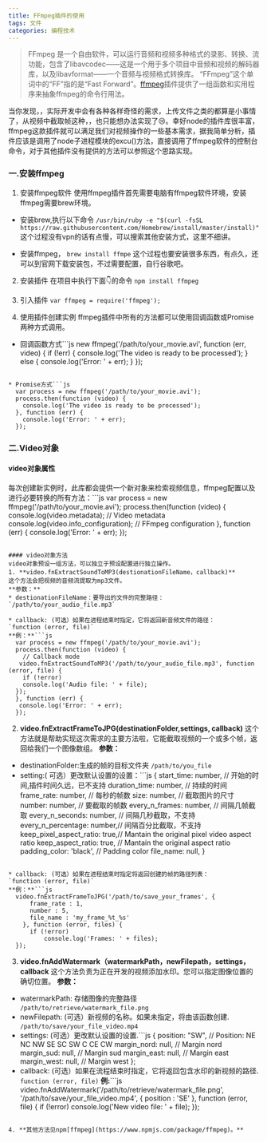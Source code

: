 ```yaml
---
title: FFmpeg插件的使用
tags: 文件
categories: 编程技术
---
```


> FFmpeg 是一个自由软件，可以运行音频和视频多种格式的录影、转换、流功能，包含了libavcodec——这是一个用于多个项目中音频和视频的解码器库，以及libavformat——一个音频与视频格式转换库。 “FFmpeg”这个单词中的“FF”指的是“Fast Forward”。[ffmpeg](https://www.npmjs.com/package/ffmpeg)插件提供了一组函数和实用程序来抽象ffmpeg的命令行用法。

<!--more-->

当你发现，，实际开发中会有各种各样奇怪的需求，上传文件之类的都算是小事情了，从视频中截取帧这种，，也只能想办法实现了😢。幸好node的插件库很丰富，ffmpeg这款插件就可以满足我们对视频操作的一些基本需求，据我简单分析，插件应该是调用了node子进程模块的excu()方法，直接调用了ffmpeg软件的控制台命令，对于其他插件没有提供的方法可以参照这个思路实现。

### 一.安装ffmpeg
1. 安装ffmpeg软件
使用ffmpeg插件首先需要电脑有ffmpeg软件环境，安装ffmpeg需要brew环境。
* 安装brew,执行以下命令
  `/usr/bin/ruby -e "$(curl -fsSL https://raw.githubusercontent.com/Homebrew/install/master/install)"`
  这个过程没有vpn的话有点慢，可以搜索其他安装方式，这里不细讲。

* 安装ffmpeg，
`brew install ffmpe`
 这个过程也要安装很多东西，有点久，还可以到官网下载安装包，不过需要配置，自行谷歌吧。

2. 安装插件
在项目中执行下面👇的命令
`npm install ffmpeg`

3. 引入插件
`var ffmpeg = require('ffmpeg');`

4. 使用插件创建实例
ffmpeg插件中所有的方法都可以使用回调函数或Promise两种方式调用。
* 回调函数方式```js
  new ffmpeg('/path/to/your_movie.avi', function (err, video) {
   if (!err) {
       console.log('The video is ready to be processed');
   } else {
       console.log('Error: ' + err);
    }
  });
```

* Promise方式```js
  var process = new ffmpeg('/path/to/your_movie.avi');
  process.then(function (video) {
    console.log('The video is ready to be processed');
  }, function (err) {
    console.log('Error: ' + err);
  });
```

### 二.Video对象
#### video对象属性
每次创建新实例时，此库都会提供一个新对象来检索视频信息，ffmpeg配置以及进行必要转换的所有方法：```js
  var process = new ffmpeg('/path/to/your_movie.avi');
  process.then(function (video) {
    console.log(video.metadata);   // Video metadata
    console.log(video.info_configuration);    // FFmpeg configuration
  }, function (err) {
    console.log('Error: ' + err);
  });
```

#### video对象方法
video对象预设一组方法，可以独立于预设配置进行独立操作。
1. **video.fnExtractSoundToMP3(destionationFileName，callback)**
这个方法会把视频的音频流提取为mp3文件。
**参数：**
* destionationFileName：要导出的文件的完整路径：
`/path/to/your_audio_file.mp3`

* callback: (可选）如果在进程结束时指定，它将返回新音频文件的路径：
`function (error, file)`
**例：**```js
  var process = new ffmpeg('/path/to/your_movie.avi');
  process.then(function (video) {
    // Callback mode
   video.fnExtractSoundToMP3('/path/to/your_audio_file.mp3', function (error, file) {
    if (!error)
    console.log('Audio file: ' + file);
  });
  }, function (err) {
   console.log('Error: ' + err);
  });
```

2. **video.fnExtractFrameToJPG(destinationFolder,settings, callback)**
这个方法就是帮助实现这次需求的主要方法啦，它能截取视频的一个或多个帧，返回给我们一个图像数组。
**参数：**
* destinationFolder:生成的帧的目标文件夹
`/path/to/you_file`
* setting:( 可选）更改默认设置的设置：```js
  {
    start_time: number,        // 开始的时间,插件时间久远，已不支持
    duration_time: number,     // 持续的时间
    frame_rate: number,        // 每秒的帧数
    size: number,              // 截取图片的尺寸
    number: number,            // 要截取的帧数
    every_n_frames: number,    // 间隔几帧截取
    every_n_seconds: number,   // 间隔几秒截取，不支持
    every_n_percentage: number,// 间隔百分比截取，不支持
    keep_pixel_aspect_ratio: true,// Mantain the original pixel video aspect ratio
    keep_aspect_ratio: true, // Mantain the original aspect ratio
    padding_color: 'black',  // Padding color
    file_name: null,
  }
```

* callback: (可选）如果在进程结束时指定将返回创建的帧的路径列表：
`function (error, file)`
**例：**```js
  video.fnExtractFrameToJPG('/path/to/save_your_frames', {
      frame_rate : 1,
      number : 5,
      file_name : 'my_frame_%t_%s'
    }, function (error, files) {
      if (!error)
          console.log('Frames: ' + files);
  });
```

3. **video.fnAddWatermark（watermarkPath，newFilepath，settings，callback**
这个方法负责为正在开发的视频添加水印。您可以指定图像位置的确切位置。
**参数：**
* watermarkPath: 存储图像的完整路径
`/path/to/retrieve/watermark_file.png`
* newFilepath: (可选）新视频的名称。如果未指定，将由该函数创建.
`/path/to/save/your_file_video.mp4`
* settings: (可选）更改默认设置的设置.```js
  {
    position: "SW",      // Position: NE NC NW SE SC SW C CE CW
    margin_nord: null,   // Margin nord
    margin_sud: null,    // Margin sud
    margin_east: null,   // Margin east
    margin_west: null,   // Margin west
  };
* callback: (可选）如果在流程结束时指定，它将返回包含水印的新视频的路径.
`function (error, file)`
**例:**```js
  video.fnAddWatermark('/path/to/retrieve/watermark_file.png', '/path/to/save/your_file_video.mp4', {
    position : 'SE'
  }, function (error, file) {
    if (!error)
      console.log('New video file: ' + file);
  });
```

4. **其他方法见npm[ffmpeg](https://www.npmjs.com/package/ffmpeg)。**







